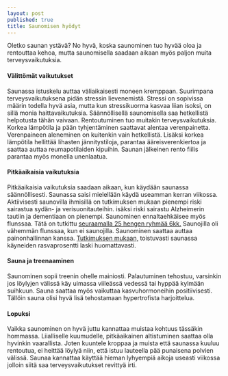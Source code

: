 ```yaml
---
layout: post
published: true
title: Saunomisen hyödyt
---
```



Oletko saunan ystävä? No hyvä, koska saunominen tuo hyvää oloa ja rentouttaa kehoa, mutta saunomisella saadaan aikaan myös
paljon muita terveysvaikutuksia. 

#### Välittömät vaikutukset

Saunassa istuskelu auttaa väliaikaisesti moneen kremppaan. Suurimpana terveysvaikutuksena pidän stressin lievenemistä.
Stressi on sopivissa määrin todella hyvä asia, mutta kun stressikuorma kasvaa liian isoksi, on sillä monia haittavaikutuksia.
Säännöllisellä saunomisella saa hetkellistä helpotusta tähän vaivaan. Rentoutuminen tuo muitakin terveysvaikutuksia.
Korkea lämpötila ja pään tyhjentäminen saattavat alentaa verenpainetta. Verenpaineen aleneminen on kuitenkin vain hetkellistä.
Lisäksi korkea lämpötila hellittää lihasten jännitystiloja, parantaa ääreisverenkiertoa ja saattaa auttaa reumapotilaiden
kipuihin. Saunan jälkeinen rento fiilis parantaa myös monella unenlaatua.

#### Pitkäaikaisia vaikutuksia

Pitkäaikaisia vaikutuksia saadaan aikaan, kun käydään saunassa säännöllisesti. Saunassa saisi mielellään käydä useamman
kerran viikossa. Aktiivisesti saunovilla ihmisillä on tutkimuksen mukaan pienempi riski sairastua sydän- ja verisuonitauteihin.
isäksi riski sairastu Alzheimerin tautiin ja dementiaan on pienempi. Saunominen ennaltaehkäisee myös flunssaa. Tätä on
tutkittu [seuraamalla 25 hengen ryhmää 6kk.](http://www.tandfonline.com/doi/abs/10.3109/07853899009148930) Saunojilla oli vähemmän flunssaa, kun ei saunojilla.
 Saunominen saattaa auttaa painonhallinnan kanssa.
[Tutkimuksen mukaan,](http://journals.sagepub.com/doi/abs/10.1177/153537020322801023) toistuvasti saunassa käyneiden rasvaprosentti laski huomattavasti.


#### Sauna ja treenaaminen

Saunominen sopii treenin ohelle mainiosti. Palautuminen tehostuu, varsinkin jos löylyjen
välissä käy uimassa viileässä vedessä tai hyppää kylmään suihkuun. Sauna saattaa myös vaikuttaa 
kasvuhormoneihin positiivisesti. Tällöin sauna olisi hyvä lisä tehostamaan hypertrofista harjoittelua.   

#### Lopuksi

Vaikka saunominen on hyvä juttu kannattaa muistaa kohtuus tässäkin hommassa. Liialliselle kuumudelle, 
pitkäaikainen altistuminen saattaa olla hyvinkin vaarallista. Joten kuuntele kroppaa ja muista että saunassa kuuluu
rentoutua, ei heittää löylyä niin, että istuu lauteella pää punaisena polvien välissä. Saunaa kannattaa käyttää hieman 
lyhyempiä aikoja useasti viikossa jolloin siitä saa terveysvaikutukset revittyä irti.  
